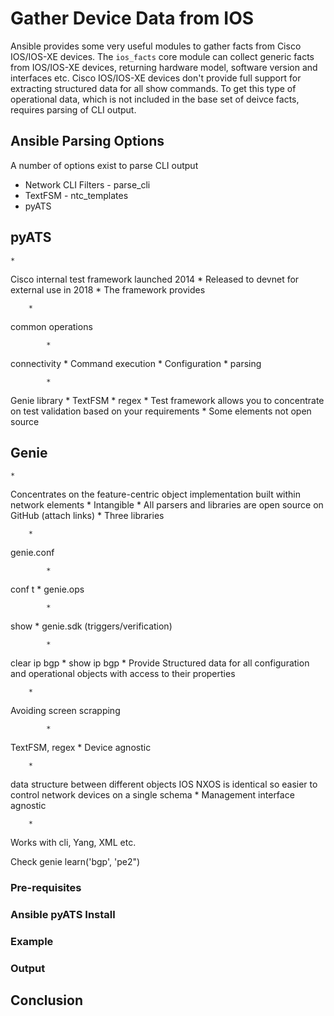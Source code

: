 # Gather Device Data from IOS
Ansible provides some very useful modules to gather facts from Cisco IOS/IOS-XE devices. The <code>ios_facts</code> core module can collect generic facts from IOS/IOS-XE devices, returning hardware model, software version and interfaces etc. Cisco IOS/IOS-XE devices don't provide full support for extracting structured data for all show commands. To get this type of operational data, which is not included in the base set of deivce facts, requires parsing of CLI output.

## Ansible Parsing Options
A number of options exist to parse CLI output
<ul>
<li>Network CLI Filters - parse_cli</li>
<li>TextFSM - ntc_templates</li>
<li>pyATS</li>
</ul>


## pyATS
	* 
Cisco internal test framework launched 2014
	* 
Released to devnet for external use in 2018
	* 
The framework provides

		* 
common operations

			* 
connectivity
			* 
Command execution
			* 
Configuration
		* 
parsing

			* 
Genie library
			* 
TextFSM
			* 
regex
	* 
Test framework allows you to concentrate on test validation based on your requirements
	* 
Some elements not open source



## Genie
	* 
Concentrates on the feature-centric object implementation built within network elements
	* 
Intangible
	* 
All parsers and libraries are open source on GitHub (attach links)
	* 
Three libraries

		* 
genie.conf

			* 
conf t
		* 
genie.ops

			* 
show
		* 
genie.sdk (triggers/verification)

			* 
clear ip bgp
			* 
show ip bgp
	* 
Provide Structured data for all configuration and operational objects with access to their properties

		* 
Avoiding screen scrapping

			* 
TextFSM, regex
	* 
Device agnostic

		* 
data structure between different objects IOS NXOS is identical so easier to control network devices on a single schema
	* 
Management interface agnostic

		* 
Works with cli, Yang, XML etc.



Check genie 
learn('bgp', 'pe2")

### Pre-requisites 

### Ansible pyATS Install

### Example

### Output

## Conclusion 
